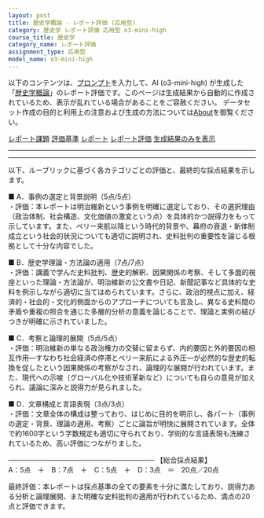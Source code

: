 ```yaml
---
layout: post
title: 歴史学概論 - レポート評価 (応用型)
category: 歴史学 レポート評価 応用型 o3-mini-high
course_title: 歴史学
category_name: レポート評価
assignment_type: 応用型
model_name: o3-mini-high
---
```


以下のコンテンツは、[プロンプト](https://github.com/takedatoshiyuki/synthetic_assignments/tree/main/generated/歴史学/o3-mini-high/prompt_レポート評価-応用型.md)を入力して、AI (o3-mini-high) が生成した「[歴史学概論](/contents/歴史学/)」のレポート評価です。このページは生成結果から自動的に作成されているため、表示が乱れている場合があることをご容赦ください。
データセット作成の目的と利用上の注意および生成の方法については[About](/About)を御覧ください。

[レポート課題](../レポート課題-応用型)
[評価基準](../評価基準-応用型)
[レポート](../レポート-応用型)
[レポート評価](../レポート評価-応用型)
[生成結果のみを表示](https://github.com/takedatoshiyuki/synthetic_assignments/tree/main/generated/歴史学/o3-mini-high/レポート評価-応用型.md)
  

***
***
  
以下、ルーブリックに基づく各カテゴリごとの評価と、最終的な採点結果を示します。

■ A．事例の選定と背景説明（5点/5点）  
・評価：本レポートは明治維新という事例を明確に選定しており、その選択理由（政治体制、社会構造、文化価値の激変という点）を具体的かつ説得力をもって示しています。また、ペリー来航以降という時代的背景や、幕府の衰退・新体制成立という社会的状況についても適切に説明され、史料批判の重要性を論じる根拠として十分な内容でした。

■ B．歴史学理論・方法論の適用（7点/7点）  
・評価：講義で学んだ史料批判、歴史的解釈、因果関係の考察、そして多面的視座といった理論・方法論が、明治維新の公文書や日記、新聞記事など具体的な史料を例示しながら適切に当てはめられています。さらに、政治的視点に加え、経済的・社会的・文化的側面からのアプローチについても言及し、異なる史料間の矛盾や重複の照合を通じた多層的分析の意義を論じることで、理論と実例の結びつきが明確に示されていました。

■ C．考察と論理的展開（5点/5点）  
・評価：明治維新の単なる政治権力の交替に留まらず、内的要因と外的要因の相互作用―すなわち社会経済の停滞とペリー来航による外圧―が必然的な歴史的転換を促したという因果関係の考察がなされ、論理的な展開が行われています。また、現代への示唆（グローバル化や技術革新など）についても自らの意見が加えられ、議論に深みと説得力が見られました。

■ D．文章構成と言語表現（3点/3点）  
・評価：文章全体の構成は整っており、はじめに目的を明示し、各パート（事例の選定・背景、理論の適用、考察）ごとに論旨が明快に展開されています。全体で約1600字という字数規定も適切に守られており、学術的な言語表現も洗練されているため、高い評価につながりました。

──────────────────────────────
【総合採点結果】  
A：5点　＋　B：7点　＋　C：5点　＋　D：3点　＝　20点／20点

最終評価：本レポートは採点基準の全ての要素を十分に満たしており、説得力ある分析と論理展開、また明確な史料批判の適用が行われているため、満点の20点と評価できます。

